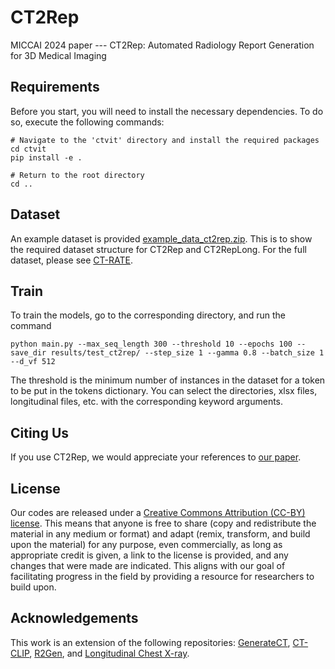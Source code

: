# CT2Rep
MICCAI 2024 paper --- CT2Rep: Automated Radiology Report Generation for 3D Medical Imaging
 
 
## Requirements

Before you start, you will need to install the necessary dependencies. To do so, execute the following commands:

```setup
# Navigate to the 'ctvit' directory and install the required packages
cd ctvit
pip install -e .

# Return to the root directory
cd ..
```

## Dataset

An example dataset is provided [example_data_ct2rep.zip](https://huggingface.co/generatect/GenerateCT/blob/main/example_data_ct2rep.zip). This is to show the required dataset structure for CT2Rep and CT2RepLong. For the full dataset, please see [CT-RATE](https://huggingface.co/datasets/ibrahimhamamci/CT-RATE).

## Train

To train the models, go to the corresponding directory, and run the command

```train
python main.py --max_seq_length 300 --threshold 10 --epochs 100 --save_dir results/test_ct2rep/ --step_size 1 --gamma 0.8 --batch_size 1 --d_vf 512
```
The threshold is the minimum number of instances in the dataset for a token to be put in the tokens dictionary. You can select the directories, xlsx files, longitudinal files, etc. with the corresponding keyword arguments.

## Citing Us
If you use CT2Rep, we would appreciate your references to [our paper](https://arxiv.org/pdf/2403.06801).

## License
Our codes are released under a [Creative Commons Attribution (CC-BY) license](https://creativecommons.org/licenses/by/4.0/). This means that anyone is free to share (copy and redistribute the material in any medium or format) and adapt (remix, transform, and build upon the material) for any purpose, even commercially, as long as appropriate credit is given, a link to the license is provided, and any changes that were made are indicated. This aligns with our goal of facilitating progress in the field by providing a resource for researchers to build upon. 


## Acknowledgements
This work is an extension of the following repositories: [GenerateCT](https://github.com/ibrahimethemhamamci/GenerateCT), [CT-CLIP](https://github.com/ibrahimethemhamamci/CT-CLIP), [R2Gen](https://github.com/cuhksz-nlp/R2Gen), and [Longitudinal Chest X-ray](https://github.com/celestialshine/longitudinal-chest-x-ray).

